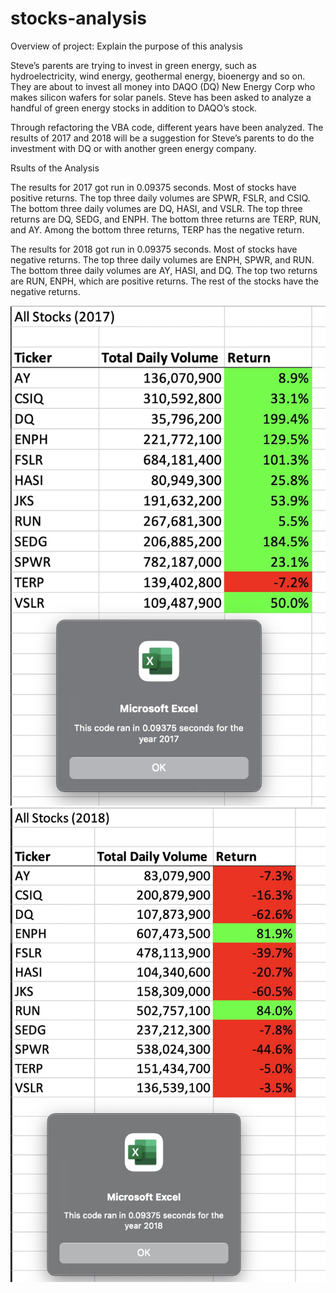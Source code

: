 # stocks-analysis


Overview of project: Explain the purpose of this analysis

Steve’s parents are trying to invest in green energy, such as hydroelectricity, wind energy, geothermal energy, bioenergy and so on. They are about to invest all money into DAQO (DQ) New Energy Corp who makes silicon wafers for solar panels. Steve has been asked to analyze a handful of green energy stocks in addition to DAQO’s stock. 

Through refactoring the VBA code, different years have been analyzed. The results of 2017 and 2018 will be a suggestion for Steve’s parents to do the investment with DQ or with another green energy company.


Rsults of the Analysis

The results for 2017 got run in 0.09375 seconds. Most of stocks have positive returns. The top three daily volumes are SPWR, FSLR, and CSIQ. The bottom three daily volumes are DQ, HASI, and VSLR. The top three returns are DQ, SEDG, and ENPH. The bottom three returns are TERP, RUN, and AY. Among the bottom three returns, TERP has the negative return.

The results for 2018 got run in 0.09375 seconds. Most of stocks have negative returns. The top three daily volumes are ENPH, SPWR, and RUN. The bottom three daily volumes are AY, HASI, and DQ. The top two returns are RUN, ENPH, which are positive returns. The rest of the stocks have the negative returns.

![image](2017.png) ![image](2018.png)

